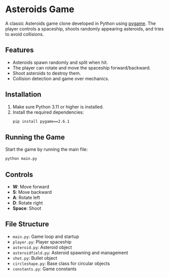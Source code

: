 # Asteroids Game

A classic Asteroids game clone developed in Python using [pygame](https://www.pygame.org/). The player controls a spaceship, shoots randomly appearing asteroids, and tries to avoid collisions.

## Features

- Asteroids spawn randomly and split when hit.
- The player can rotate and move the spaceship forward/backward.
- Shoot asteroids to destroy them.
- Collision detection and game over mechanics.

## Installation

1. Make sure Python 3.11 or higher is installed.
2. Install the required dependencies:
   ```sh
   pip install pygame==2.6.1
   ```
## Running the Game

Start the game by running the main file:
```sh
python main.py
```

## Controls

- **W**: Move forward
- **S**: Move backward
- **A**: Rotate left
- **D**: Rotate right
- **Space**: Shoot

## File Structure

- `main.py`: Game loop and startup
- `player.py`: Player spaceship
- `asteroid.py`: Asteroid object
- `asteroidfield.py`: Asteroid spawning and management
- `shot.py`: Bullet object
- `circleshape.py`: Base class for circular objects
- `constants.py`: Game constants

